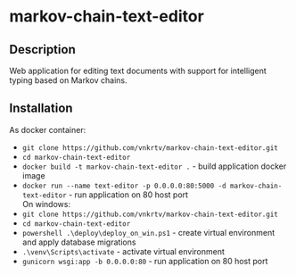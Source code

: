 # markov-chain-text-editor

## Description  

Web application for editing text documents with support for intelligent typing based on Markov chains.

## Installation  

As docker container:
- ```git clone https://github.com/vnkrtv/markov-chain-text-editor.git```
- ```cd markov-chain-text-editor```
- ```docker build -t markov-chain-text-editor .``` - build application docker image
- ```docker run --name text-editor -p 0.0.0.0:80:5000 -d markov-chain-text-editor``` - run application on 80 host port  
On windows:
- ```git clone https://github.com/vnkrtv/markov-chain-text-editor.git```
- ```cd markov-chain-text-editor```
- ```powershell .\deploy\deploy_on_win.ps1``` - create virtual environment and apply database migrations
- ```.\venv\Scripts\activate``` - activate virtual environment
- ```gunicorn wsgi:app -b 0.0.0.0:80``` - run application on 80 host port
